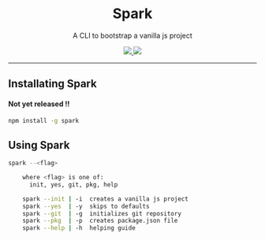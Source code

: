 <h1 align="center">Spark</h1>
<p align="center">A CLI to bootstrap a vanilla js project</p>

<p align="center">

<!-- <a aria-label="Version" href="https://github.com/swarup4741/spark/blob/main/NPM">
    <img src="https://img.shields.io/npm/v/swarup4741/spark?color=black&style=for-the-badge&labelColor=000000">
</a>

<a aria-label="Repo Size" href="https://github.com/swarup4741/spark/blob/main/NPM">
    <img src="https://img.shields.io/github/languages/code-size/swarup4741/spark?style=for-the-badge&labelColor=000000&color=brightgreen">
</a> -->

<a aria-label="License" href="https://github.com/swarup4741/spark/blob/main/license.md">
    <img src="https://img.shields.io/github/license/swarup4741/spark?color=blueviolet&style=for-the-badge&labelColor=000000">
</a>

<a aria-label="Tweet Link" href="https://twitter.com/intent/tweet?text=https%3A%2F%2Fgithub.com%2Fswarup4741%2Fspark">
    <img src="https://img.shields.io/badge/twitter-blue.svg?style=for-the-badge&labelColor=000000&label=share&color=blue&url=https%3A%2F%2Fgithub.com%2Fswarup4741%2Fspark">
</a>

</p>

---

## Installating Spark

#### Not yet released !!

```sh
npm install -g spark
```

## Using Spark

```sh
spark --<flag>

    where <flag> is one of:
      init, yes, git, pkg, help

    spark --init | -i  creates a vanilla js project
    spark --yes  | -y  skips to defaults
    spark --git  | -g  initializes git repository
    spark --pkg  | -p  creates package.json file
    spark --help | -h  helping guide
```
